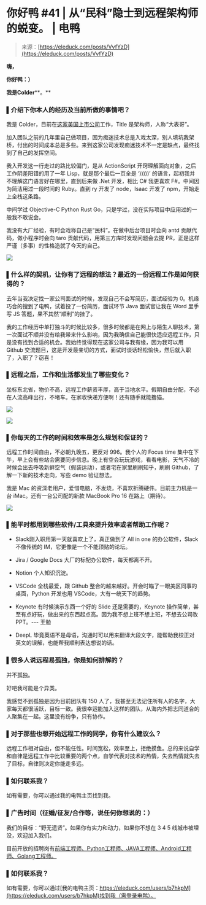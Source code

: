 <!--yml
category: 访谈
date: 2022-06-28 10:37:27
-->

# 你好鸭 #41 | 从“民科”隐士到远程架构师的蜕变。 | 电鸭

> 来源：[https://eleduck.com/posts/VvfYzD](https://eleduck.com/posts/VvfYzD)

**嗨，**

**你好鸭：）**

**我是Colder****。**

### ▌介绍下你本人的经历及当前所做的事情吧？

我是 Colder，目前在[这家美国上市公司](https://eleduck.com/posts/mbfa39)工作，Title 是架构师，人称“大表哥”。

加入团队之前的几年里自己做项目，因为痴迷技术总是入戏太深，别人填坑我架桥，付出的时间成本总是多些。来到这家公司发现痴迷技术不一定是缺点，最终找到了自己的发挥空间。

我入开发这一行走过的路比较偏门，是从 ActionScript 开窍理解面向对象，之后工作阴差阳错的用了一年 Lisp，就是那个最后一页全是 ‘)))))’ 的语言，起初我并不理解这门语言好在哪里，直到后来做 .Net 开发，相比 C# 我更喜欢 F#。中间因为简洁用过一段时间的 Ruby。直到 ry 开发了 node，Isaac 开发了 npm，开始走上全栈这条路。

中间学过 Objective-C Python Rust Go，只是学过，没在实际项目中应用过的一般我不敢说会。

我没有大厂经验，有时会戏称自己是“民科”。在做中后台项目时会向 antd 贡献代码，做小程序时会向 taro 贡献代码，用第三方库时发现问题会去提 PR，正是这样严谨（多事）的性格造就了今天的自己。

[![](img/feb55780d4391d979cedc13d1fc44ad5.png)](https://duckfiles.oss-cn-qingdao.aliyuncs.com/eleduck/image/2d44c452-998b-402a-a888-2c1cd4a48677.png)

### ▌什么样的契机，让你有了远程的想法？最近的一份远程工作是如何获得的？

去年当我决定找一家公司面试的时候，发现自己不会写简历，面试经验为 0。机缘巧合的搜到了电鸭，试着投了一份简历，面试环节 Java 面试官让我在 Word 里手写 JS 答题，果不其然“顺利”的挂了。

我的工作经历中单打独斗的时候比较多，很多时候都是在网上与陌生人聊技术，第一次面试不顺并没有给我带来什么影响，因为我确信自己能很快适应远程工作，只是没有找到合适的机会。我始终觉得现在这家公司与我有缘，因为我可以用 Github 交流题目，这是开发最亲切的方式，面试时谈话轻松愉快，然后就入职了，入职了？窃喜！

### ▌远程之后，工作和生活都发生了哪些变化？

坐标东北省，物价不高，远程工作薪资丰厚，高于当地水平。假期自由分配，不必在人流高峰出行，不堵车。在家收快递方便啊！还有随手就能撸猫。

[![](img/129acb64616718f1a64658f5f84dc258.png)](https://duckfiles.oss-cn-qingdao.aliyuncs.com/eleduck/image/1686eda2-30bd-4fba-becc-3a39dc2f7b14.png)

[![](img/939b6b6b9c97167d4995eeef59d274b3.png)](https://duckfiles.oss-cn-qingdao.aliyuncs.com/eleduck/image/c197140a-bd97-4b2f-8f86-f256a7e54a12.png)

### ▌你每天的工作的时间和效率是怎么规划和保证的？

远程工作时间自由，不必朝九晚五，更反对 996。我个人的 Focus time 集中在下午，早上会有些站会需要同步信息。晚上有空会玩玩游戏，看看电影，天气不冷的时候会出去呼吸新鲜空气（假装运动），或者宅在家里刷刷知乎，刷刷 Github，了解一下新的技术走向，写些 demo 验证想法。

我是 Mac 的资深老用户，爱惜电脑，不发烧，不喜欢折腾硬件。目前主力机是一台 iMac。还有一台公司配的新款 MacBook Pro 16 在路上（期待）。

[![](img/6c527d83f2c36f1d315718468c9630d3.png)](https://duckfiles.oss-cn-qingdao.aliyuncs.com/eleduck/image/5f9f14cf-9813-4640-920d-02f246e08812.png)

### ▌能平时都用到哪些软件/工具来提升效率或者帮助工作呢？

*   Slack刚入职用第一天就喜欢上了，真正做到了 All in one 的办公软件，Slack 不像传统的 IM，它更像是一个不能顶贴的论坛。

*   Jira / Google Docs 大厂的标配办公软件，每天都离不开。

*   Notion 个人知识沉淀。

*   VSCode 全栈最爱，跟 Github 整合的越来越好。开会时瞄了一眼美区同事的桌面，Python 开发也用 VSCode，大有一统天下的趋势。

*   Keynote 有时候演示东西一个好的 Slide 还是需要的，Keynote 操作简单，甚至有点好玩，做出来的东西起点高。因为我不想上班不想上班，不想去公司改 PPT。--- 王勉

*   DeepL 毕竟英语不是母语，沟通时可以用来翻译大段文字，能帮助我校正对英文的误解，也能帮我顺利表达想说的话。

### ▌很多人说远程易孤独，你是如何排解的？

并不孤独。

好吧我可能是个异类。

我感觉不到孤独是因为目前团队有 150 人了，我甚至无法记住所有人的名字，大家每天都很活跃，目标一致。我很幸运能加入这样的团队，从海内外把志同道合的人聚集在一起。这里没有纷争，只有协作。

### ▌对于那些也想开始远程工作的同学，你有什么建议么？

远程工作相对自由，但不能任性。时间宽松，效率至上，拒绝摸鱼。总的来说自学和自律是远程工作中比较重要的两个点，自学代表对技术的热情，失去热情就失去了目标，自律则决定你能走多远。

### ▌如何联系我？

如有需要，你可以通过我的电鸭主页找到我。

### ▌广告时间（征婚/征友/合作等，说任何你想说的：）

我们的目标：“野无遗贤”。如果你有实力和动力，如果你不想在 3 4 5 线城市被埋没，欢迎加入我们。

目前开放的招聘岗有[前端工程师、Python工程师、JAVA工程师、Android工程师、Golang工程师。](https://eleduck.com/posts/mbfa39)

### ▌如何联系我？

如有需要，你可以通过[我的电鸭主页：https://eleduck.com/users/b7hkpM](https://eleduck.com/users/b7hkpM)找到我（需登录电鸭）。